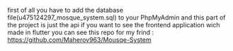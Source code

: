 first of all you have to add the database file(u475124297_mosque_system.sql) to your PhpMyAdmin
and this part of the project is just the api
if you want to see the frontend application wich made in flutter you can see this repo for my frind : 
https://github.com/Maherov963/Mousqe-System

